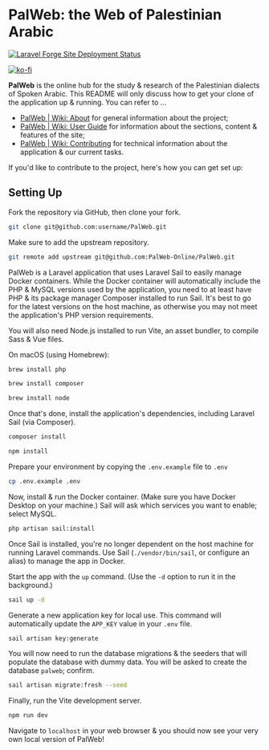 # PalWeb: the Web of Palestinian Arabic

[![Laravel Forge Site Deployment Status](https://img.shields.io/endpoint?url=https%3A%2F%2Fforge.laravel.com%2Fsite-badges%2Fbdedd1f4-c30f-45be-8ab9-5762f3582b22%3Fdate%3D1&style=for-the-badge)](https://forge.laravel.com/servers/599230/sites/2318922)

[![ko-fi](https://ko-fi.com/img/githubbutton_sm.svg)](https://ko-fi.com/Z8Z754MZT)

<b>PalWeb</b> is the online hub for the study & research of the Palestinian dialects of Spoken Arabic. This README will
only discuss how to get your clone of the application up & running. You can refer to ...

- [PalWeb | Wiki: About](https://palweb.app/wiki/about) for general information about the
  project;
- [PalWeb | Wiki: User Guide](https://palweb.app/wiki/user-guide) for information about the sections, content &
  features of the site;
- [PalWeb | Wiki: Contributing](https://palweb.app/wiki/contributing) for technical information about the application &
  our current tasks.

If you'd like to contribute to the project, here's how you can get set up:

## Setting Up

Fork the repository via GitHub, then clone your fork.

```bash
git clone git@github.com:username/PalWeb.git
```

Make sure to add the upstream repository.

```bash
git remote add upstream git@github.com:PalWeb-Online/PalWeb.git
```

PalWeb is a Laravel application that uses Laravel Sail to easily manage Docker containers. While the Docker container
will automatically include the PHP & MySQL versions used by the application, you need to at least have PHP & its package
manager Composer installed to run Sail. It's best to go for the latest versions on the host machine, as otherwise you
may not meet the application's PHP version requirements.

You will also need Node.js installed to run Vite, an asset bundler, to compile Sass & Vue files.

On macOS (using Homebrew):

```bash
brew install php
```

```bash
brew install composer
```

```bash
brew install node
```

Once that's done, install the application's dependencies, including Laravel Sail (via Composer).

```bash
composer install
```

```bash
npm install
```

Prepare your environment by copying the `.env.example` file to `.env`

```bash
cp .env.example .env
```

Now, install & run the Docker container. (Make sure you have Docker Desktop on your machine.) Sail will ask which
services you want to enable; select MySQL.

```bash
php artisan sail:install
```

Once Sail is installed, you're no longer dependent on the host machine for running Laravel commands. Use Sail (`./vendor/bin/sail`,
or configure an alias) to manage the app in Docker.

Start the app with the `up` command. (Use the `-d` option to run it in the background.)

```bash
sail up -d
```

Generate a new application key for local use. This command will automatically update the `APP_KEY` value in your `.env` file.

```bash
sail artisan key:generate
```

You will now need to run the database migrations & the seeders that will populate the database with dummy data. You will
be asked to create the database `palweb`; confirm.

```bash
sail artisan migrate:fresh --seed
```

Finally, run the Vite development server.

```bash
npm run dev
```

Navigate to `localhost` in your web browser & you should now see your very own local version of PalWeb!
